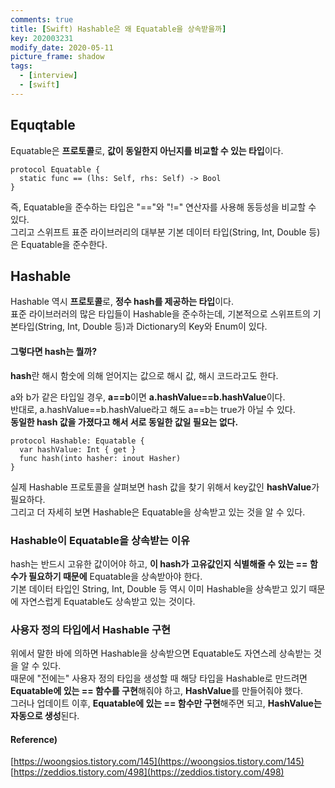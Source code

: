 ```yaml
---
comments: true
title: [Swift) Hashable은 왜 Equatable을 상속받을까]
key: 202003231
modify_date: 2020-05-11
picture_frame: shadow
tags:
  - [interview]
  - [swift]
---
```

 
## Equqtable
 
Equatable은 **프로토콜**로, **값이 동일한지 아닌지를 비교할 수 있는 타입**이다.   
```
protocol Equatable {
  static func == (lhs: Self, rhs: Self) -> Bool
}
```
즉, Equatable을 준수하는 타입은 "=="와 "!=" 연산자를 사용해 동등성을 비교할 수 있다.   
그리고 스위프트 표준 라이브러리의 대부분 기본 데이터 타입(String, Int, Double 등)은 Equatable을 준수한다.   
 
## Hashable
 
Hashable 역시 **프로토콜**로, **정수 hash를 제공하는 타입**이다.   
표준 라이브러러의 많은 타입들이 Hashable을 준수하는데, 기본적으로 스위프트의 기본타입(String, Int, Double 등)과 Dictionary의 Key와 Enum이 있다.    
 
#### 그렇다면 hash는 뭘까?
**hash**란 해시 함숫에 의해 얻어지는 값으로 해시 값, 해시 코드라고도 한다.
 
a와 b가 같은 타입일 경우, **a==b**이면 **a.hashValue==b.hashValue**이다.   
반대로, a.hashValue==b.hashValue라고 해도 a==b는 true가 아닐 수 있다.   
**동일한 hash 값을 가졌다고 해서 서로 동일한 값일 필요는 없다.**   
 
```
protocol Hashable: Equatable {
  var hashValue: Int { get }
  func hash(into hasher: inout Hasher)
}
```
실제 Hashable 프로토콜을 살펴보면 hash 값을 찾기 위해서 key값인 **hashValue**가 필요하다.   
그리고 더 자세히 보면 Hashable은 Equatable을 상속받고 있는 것을 알 수 있다.
 
### Hashable이 Equatable을 상속받는 이유
 
hash는 반드시 고유한 값이어야 하고, **이 hash가 고유값인지 식별해줄 수 있는 == 함수가 필요하기 때문에** Equatable을 상속받아야 한다.   
기본 데이터 타입인 String, Int, Double 등 역시 이미 Hashable을 상속받고 있기 때문에 자연스럽게 Equatable도 상속받고 있는 것이다.
 
### 사용자 정의 타입에서 Hashable 구현
 
위에서 말한 바에 의하면 Hashable을 상속받으면 Equatable도 자연스레 상속받는 것을 알 수 있다.   
때문에 "전에는" 사용자 정의 타입을 생성할 때 해당 타입을 Hashable로 만드려면 **Equatable에 있는 == 함수를 구현**해줘야 하고, **HashValue**를 만들어줘야 했다.   
그러나 업데이트 이후, **Equatable에 있는 == 함수만 구현**해주면 되고, **HashValue는 자동으로 생성**된다.
 
#### Reference)
 
[https://woongsios.tistory.com/145](https://woongsios.tistory.com/145)   
[https://zeddios.tistory.com/498](https://zeddios.tistory.com/498)
